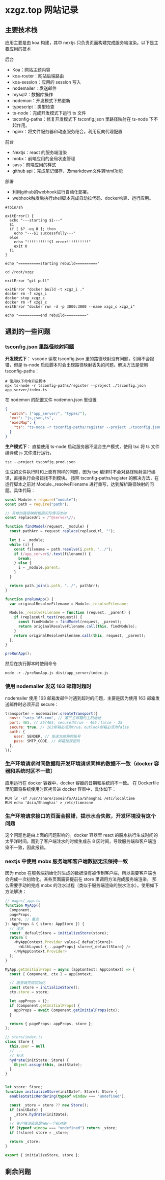 # xzgz.top 网站记录

## 主要技术栈

应用主要是由 koa 构建，其中 nextjs 只负责页面构建完成服务端渲染。以下是主要应用的技术

后台

- Koa：网站主题内容
- koa-router：网站后端路由
- koa-session：应用的 session 写入
- nodemailer：发送邮件
- mysql2：数据库操作
- nodemon：开发模式下热更新
- typescript：类型检查
- ts-node：完成开发模式下运行 ts 文件
- tsconfig-paths：修复开发模式下 tsconfig.json 里路径映射在 ts-node 下不起作用。
- nginx：将文件服务器和动态服务结合，利用反向代理配置

前台

- Nextjs：react 的服务端渲染
- mobx：前端应用的全局状态管理
- sass：前端应用的样式
- github api：完成笔记储存，及markdown文件转html功能

部署
- 利用github的webhook进行自动化部署。
- webhook触发后执行shell脚本完成自动拉代码、docker构建、运行应用。
```shell
#!bin/sh

exitError() {
  echo "---starting $1---"
  $1
  if [ $? -eq 0 ]; then
    echo "---$1 successfully---"
  else
    echo "!!!!!!!!!!$1 error!!!!!!!!!!"
    exit 0
  fi
}

echo "==========starting rebuild=========="

cd /root/xzgz

exitError "git pull"

exitError "docker build -t xzgz_i ."
docker rm -f xzgz_i
docker stop xzgz_c
docker rm -f xzgz_c
exitError "docker run -d -p 3000:3000 --name xzgz_c xzgz_i"

echo "==========end rebuild=========="
```

## 遇到的一些问题

### tsconfig.json 里路径映射问题

**开发模式下**：
vscode 读取 tsconfig.json 里的路径映射没有问题，引用不会报错，但是 ts-node 启动脚本时会出现路径映射丢失的问题，解决方法是使用 tsconfig-paths：

```shell
# 使用以下命令开启脚本
npx ts-node -r tsconfig-paths/register --project ./tsconfig.json app_server/index.ts
```

在 nodemon 的配置文件 nodemon.json 里设置

```json
{
  "watch": ["app_server/", "types/"],
  "ext": "js,json,ts",
  "execMap": {
    "ts": "ts-node -r tsconfig-paths/register --project ./tsconfig.json"
  }
}
```

**生产模式下**：
直接使用 ts-node 启动服务器不适合生产模式，使用 tsc 将 ts 文件编译成 js 文件进行运行。

```shell
tsc --project tsconfig.prod.json
```

生成的文件执行时和上面有同样的问题，因为 tsc 编译时不会对路径映射进行编译，直接执行会报错找不到模块。
按照 tsconfig-paths/register 的解决方法，在运行脚本之前对 Module.\_resolveFilename 进行重写，达到解析路径映射的问题。具体代码：

```javascript
const Module = require("module");
const path = require("path");

// 具体的路径映射根据实际情况改动
const replaceUrl = /^@server\//;

function findModel(request, _module) {
  const pathArr = request.replace(replaceUrl, "");

  let i = _module;
  while (i) {
    const filename = path.resolve(i.path, "../");
    if (/app_server$/.test(filename)) {
      break;
    } else {
      i = _module.parent;
    }
  }

  return path.join(i.path, "../", pathArr);
}

function preRunApp() {
  var originalResolveFilename = Module._resolveFilename;

  Module._resolveFilename = function (request, _parent) {
    if (replaceUrl.test(request)) {
      const findModule = findModel(request, _parent);
      return originalResolveFilename.call(this, findModule);
    }
    return originalResolveFilename.call(this, request, _parent);
  };
}

preRunApp();
```

然后在执行脚本时使用命令

```shell
node -r ./preRunApp.js dist/app_server/index.js
```

### 使用 nodemailer 发送 163 邮箱时超时

nodemailer 使用 163 邮箱发邮件时遇到超时的问题，主要是因为使用 163 邮箱发送邮件时必须开启 secure：

```javascript
transporter = nodemailer.createTransport({
  host: "smtp.163.com", // 第三方邮箱的主机地址
  port: 465, // 25/465, secure为true - 465；false - 25
  secure: true, // 163邮箱必须为true，outlook邮箱必须为false
  auth: {
    user: SENDER, // 发送方邮箱的账号
    pass: SMTP_CODE, // 邮箱授权密码
  },
});
```

### 生产环境请求时间数据和开发环境请求同样的数据不一致（docker 容器和系统时区不一致）

应用运行在 docker 容器中，docker 容器的日期和系统的不一致。
在 Dockerfile 里配置将系统使用时区拷贝进 docker 容器中，具体如下：

```shell
RUN ln -sf /usr/share/zoneinfo/Asia/Shanghai /etc/localtime
RUN echo 'Asia/Shanghai' > /etc/timezone
```

### 生产环境请求接口的页面会报错，提示水合失败，开发环境没有这个问题

这个问题也是由上面的问题影响的。docker 容器里 react 的脱水执行生成时间的太平洋时间。而到了客户端注水的时候生成东 8 区时间，导致服务端和客户端渲染不一致，因此报错。

### nextjs 中使用 mobx 服务端和客户端数据无法保持一致

因为 mobx 在服务端初始化时生成的数据没有被传到客户端，所以需要客户端也会完成一次初始化。某些页面需要提前在 store 里调用方法完成服务端渲染。
那么需要手动的完成 mobx 的注水过程（类似于服务端渲染的脱水注水）。使用如下方法解决：

```ts
// pages/_app.ts
function MyApp({
  Component,
  pageProps,
  store, // 重点
}: AppProps & { store: AppStore }) {
  // 注水
  const _defaultStore = initializeStore(store);
  return (
    <MyAppContext.Provider value={_defaultStore}>
      <WithLayout {...pageProps} store={_defaultStore} />
    </MyAppContext.Provider>
  );
}

MyApp.getInitialProps = async (appContext: AppContext) => {
  const { Component, ctx } = appContext;

  // 服务端完成初始化
  const store = initializeStore();
  ctx.store = store;

  let appProps = {};
  if (Component.getInitialProps) {
    appProps = await Component.getInitialProps(ctx);
  }

  return { pageProps: appProps, store };
};

// store/index.ts
class Store {
  this.user = null
  // ...
  // 补水
  hydrate(initState: Store) {
    Object.assign(this, initState);
  }
}


let store: Store;
function initializeStore(initDate?: Store): Store {
  enableStaticRendering(typeof window === "undefined");

  const _store = store ?? new Store();
  if (initDate) {
    _store.hydrate(initDate);
  }
  // 客户端渲染总是new一个新对象
  if (typeof window === "undefined") return _store;
  if (!store) store = _store;

  return _store;
}

export { initializeStore, store };
```

## 剩余问题
